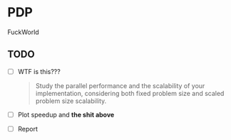 # PDP
FuckWorld



## TODO

- [ ] WTF is this??? 

  > Study the parallel performance and the scalability of your implementation, considering both fixed problem size and scaled problem size scalability.

- [ ] Plot speedup and **the shit above**
- [ ] Report